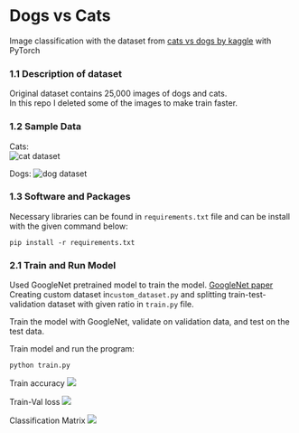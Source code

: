 # Dogs vs Cats 

Image classification with the dataset from [cats vs dogs by kaggle](https://www.kaggle.com/c/dogs-vs-cats) with PyTorch

### 1.1 Description of dataset
Original dataset contains 25,000 images of dogs and cats.\
In this repo I deleted some of the images to make train faster.

### 1.2 Sample Data
Cats:\
![cat dataset](D:/PyCharmProjects/PyCharmProjects_0\pytorch-classification\dogs-cats-image_classification\readme_imgs\cats.png)

Dogs:
![dog dataset](D:/PyCharmProjects/PyCharmProjects_0\pytorch-classification\dogs-cats-image_classification\readme_imgs\dogs.png)

### 1.3 Software and Packages
Necessary libraries can be found in ``requirements.txt`` file and can be install with the given command below:

`pip install -r requirements.txt`

### 2.1 Train and Run Model
Used GoogleNet pretrained model to train the model. [GoogleNet paper](https://arxiv.org/abs/1409.4842)\
Creating custom dataset in``custom_dataset.py`` and splitting train-test-validation dataset with given ratio 
in ``train.py`` file.

Train the model with GoogleNet, validate on validation data, and test on the test data.

Train model and run the program:

```python train.py```

Train accuracy
<img src="D:\PyCharmProjects\PyCharmProjects_0\pytorch-classification\dogs-cats-image_classification\acc.png">

Train-Val loss
<img src="D:\PyCharmProjects\PyCharmProjects_0\pytorch-classification\dogs-cats-image_classification\train-val-loss.png">

Classification Matrix
<img src="D:\PyCharmProjects\PyCharmProjects_0\pytorch-classification\dogs-cats-image_classification\dogs-cats-cm.png">
